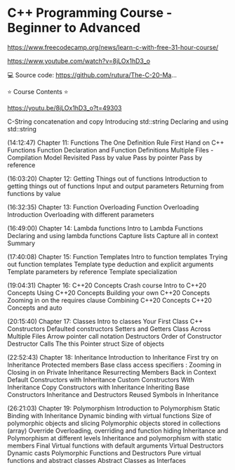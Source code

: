 # C++ Programming Course - Beginner to Advanced

<https://www.freecodecamp.org/news/learn-c-with-free-31-hour-course/>

<https://www.youtube.com/watch?v=8jLOx1hD3_o>

💻 Source code: <https://github.com/rutura/The-C-20-Ma>...

⭐️ Course Contents ⭐

<https://youtu.be/8jLOx1hD3_o?t=49303>

C-String concatenation and copy
Introducing std::string
Declaring and using std::string

(14:12:47) Chapter 11: Functions
The One Definition Rule
First Hand on C++ Functions
Function Declaration and Function Definitions
Multiple Files - Compilation Model Revisited
Pass by value
Pass by pointer
Pass by reference

(16:03:20) Chapter 12: Getting Things out of functions
Introduction to getting things out of functions
Input and output parameters
Returning from functions by value

(16:32:35) Chapter 13: Function Overloading
Function Overloading Introduction
Overloading with different parameters

(16:49:00) Chapter 14: Lambda functions
Intro to Lambda Functions
Declaring and using lambda functions
Capture lists
Capture all in context
Summary

(17:40:08) Chapter 15: Function Templates
Intro to function templates
Trying out function templates
Template type deduction and explicit arguments
Template parameters by reference
Template specialization

(19:04:31) Chapter 16: C++20 Concepts Crash course
Intro to C++20 Concepts
Using C++20 Concepts
Building your own C++20 Concepts
Zooming in on the requires clause
Combining C++20 Concepts
C++20 Concepts and auto

(20:15:40) Chapter 17: Classes
Intro to classes
Your First Class
C++ Constructors
Defaulted constructors
Setters and Getters
Class Across Multiple Files
Arrow pointer call notation
Destructors
Order of Constructor Destructor Calls
The this Pointer
struct
Size of objects

(22:52:43) Chapter 18: Inheritance
Introduction to Inheritance
First try on Inheritance
Protected members
Base class access specifiers : Zooming in
Closing in on Private Inheritance
Resurrecting Members Back in Context
Default Constructors with Inheritance
Custom Constructors With Inheritance
Copy Constructors with Inheritance
Inheriting Base Constructors
Inheritance and Destructors
Reused Symbols in Inheritance

(26:21:03) Chapter 19: Polymorphism
Introduction to Polymorphism
Static Binding with Inheritance
Dynamic binding with virtual functions
Size of polymorphic objects and slicing
Polymorphic objects stored in collections (array)
Override
Overloading, overriding and function hiding
Inheritance and Polymorphism at different levels
Inheritance and polymorphism with static members
Final
Virtual functions with default arguments
Virtual Destructors
Dynamic casts
Polymorphic Functions and Destructors
Pure virtual functions and abstract classes
Abstract Classes as Interfaces
